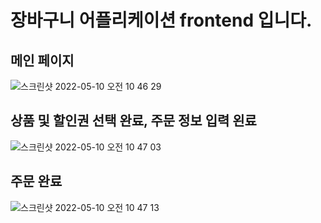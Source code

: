 # 장바구니 어플리케이션 frontend 입니다.

## 메인 페이지
![스크린샷 2022-05-10 오전 10 46 29](https://user-images.githubusercontent.com/68465557/167526185-e4fee29a-34b3-46a9-9262-51f0f29fa799.png)

## 상품 및 할인권 선택 완료, 주문 정보 입력 왼료
![스크린샷 2022-05-10 오전 10 47 03](https://user-images.githubusercontent.com/68465557/167526202-8f6abc9b-e73f-4e97-b657-b07151ce04e6.png)

## 주문 완료
![스크린샷 2022-05-10 오전 10 47 13](https://user-images.githubusercontent.com/68465557/167526214-12252552-9202-4d29-a31e-630b65b927c2.png)
